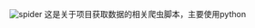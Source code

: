 ![spider](https://github.com/ggzhang0071/ipv6Project/blob/master/Spider/spider.gif?raw=true)
这是关于项目获取数据的相关爬虫脚本，主要使用python

